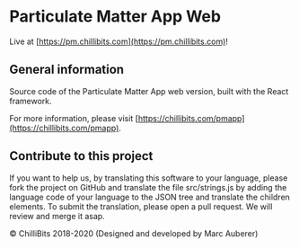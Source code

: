 # Particulate Matter App Web

Live at [https://pm.chillibits.com](https://pm.chillibits.com)!

## General information

Source code of the Particulate Matter App web version, built with the React framework.

For more information, please visit [https://chillibits.com/pmapp](https://chillibits.com/pmapp).

## Contribute to this project

If you want to help us, by translating this software to your language, please fork the project on GitHub and translate the file src/strings.js by adding the language code of your language to the JSON tree and translate the children elements. To submit the translation, please open a pull request. We will review and merge it asap.

© ChilliBits 2018-2020 (Designed and developed by Marc Auberer)
